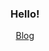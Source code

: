 <h3 align="center">Hello!</h3>

<p align="center">
  <a href="https://www.junhan.xyz/blog">Blog</a>
</p>

